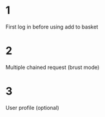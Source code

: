 # 1
First log in before using add to basket

# 2
Multiple chained request (brust mode)

# 3
User profile (optional)